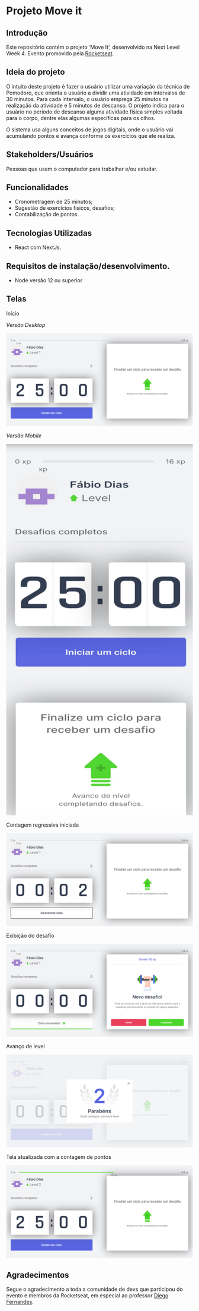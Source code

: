 # Projeto Move it

##  Introdução

Este repositório contém o projeto ‘Move It’, desenvolvido na Next Level Week 4. Evento promovido pela [Rocketseat](https://rocketseat.com.br/).

## Ideia do projeto

O intuito deste projeto é fazer o usuário utilizar uma variação da técnica de Pomodoro, que orienta o usuário a dividir uma atividade em intervalos de 30 minutos. Para cada intervalo, o usuário emprega 25 minutos na realização da atividade e 5 minutos de descanso.
O projeto indica para o usuário no período de descanso alguma atividade física simples voltada para o corpo, dentre elas algumas específicas para os olhos.

O sistema usa alguns conceitos de jogos digitais, onde o usuário vai acumulando pontos e avança conforme os exercícios que ele realiza.

## Stakeholders/Usuários

Pessoas que usam o computador para trabalhar e/ou estudar.

## Funcionalidades

- Cronometragem de 25 minutos;
- Sugestão de exercícios físicos, desafios;
- Contabilização de pontos.

## Tecnologias Utilizadas

 - React com NextJs.

## Requisitos de instalação/desenvolvimento.

- Node versão 12 ou superior


## Telas

Início

*Versão Desktop*

![Tela no início](_docs/tela1.png)

*Versão Mobile*

![Tela de início](_docs/tela-inicio-mobile.png)

Contagem regressiva iniciada

![Tela com a cronometragem disparada](_docs/tela2.png)

Exibição do desafio

![Tela com a exibição do desafio](_docs/tela3.png)

Avanço de level

![Tela com mensagem de avanço de level](_docs/tela4.png)

Tela atualizada com a contagem de pontos

![Tela atualizada com contabilização dos pontos](_docs/tela5.png)

## Agradecimentos

Segue o agradecimento a toda a comunidade de devs que participou do evento e membros da Rocketseat, em especial ao professor [Diego Fernandes](https://www.youtube.com/channel/UC_2bfnGwgK7qdI_F0CzCgpg).

